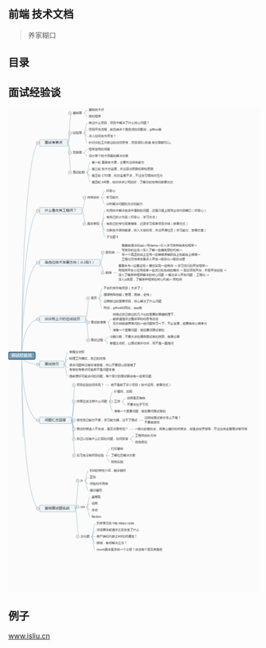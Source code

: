## 前端 技术文档

> 养家糊口

## 目录

## 面试经验谈

![面试经验谈](_media/ee731wetsdgxc0c4f45basdfwe9bd6.png)

## 例子

www.isliu.cn
